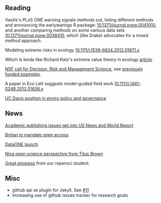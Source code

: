 
Reading
-------

Vasilis's PLoS ONE warning signals methods out, listing different methods and announcing the earlywarings R package: [10.1371/journal.pone.0041010](http://dx.doi.org/10.1371/journal.pone.0041010), and another comparing methods on some various data sets [10.1371/journal.pone.0038410](http://dx.doi.org/10.1371/journal.pone.0038410), which (like Drake) advocates for a mixed method approach.  

Modeling extreme risks in ecology [10.1111/j.1539-6924.2012.01871.x](http://dx.doi.org/10.1111/j.1539-6924.2012.01871.x)

Which is kinda like Richard Katz's extreme value theory in ecology [article](http://www.jstor.org/stable/10.2307/3450873).  

[NSF call for Decision, Risk and Management Science](http://www.nsf.gov/funding/pgm_summ.jsp?pims_id=5423&WT.mc_id=USNSF_39&WT.mc_ev=click), see [previously funded examples](http://www.nsf.gov/awardsearch/progSearch.do?WT.si_n=ClickedAbstractsRecentAwards&WT.si_x=1&WT.si_cs=1&WT.z_pims_id=5423&SearchType=progSearch&page=2&QueryText=&ProgOrganization=&ProgOfficer=&ProgEleCode=1321&BooleanElement=true&ProgRefCode=&BooleanRef=true&ProgProgram=&ProgFoaCode=&RestrictActive=on&Search=Search#results).  


A paper in Eco Lett suggests model-guided field work [10.1111/j.1461-0248.2012.01836.x](http://dx.doi.org/10.1111/j.1461-0248.2012.01836.x)

[UC Davis postiion in enviro policy and governance](http://disccrs.org/newsletter/2012_07_23_AsstProfUCDavis.pdf)


News
----

[Academic publishing issues get into US News and World Report](http://www.usnews.com/news/articles/2012/07/23/is-the-academic-publishing-industry-on-the-verge-of-disruption)

[Britian to mandate open access ](http://www.bis.gov.uk/news/topstories/2012/Jul/government-to-open-up-publicly-funded-research)

[DataONE launch](http://www.dataone.org/news/dataone-goes-live)

[Nice open science perspective from Titus Brown](http://t.co/q4Okabfv)

[Great progress](http://t.co/PVhl0FtP) from our ropensci student.

Misc
----

* github api as plugin for Jekyll. See [#11](https://github.com/cboettig/labnotebook/issues/11)
* Increasing use of github issues tracker for research goals


